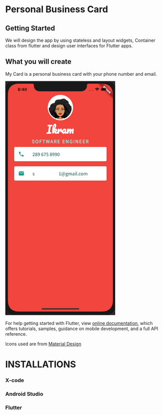 
# Personal Business Card

## Getting Started

We will design the app by using stateless and layout widgets, Container class from flutter and design user interfaces for Flutter apps.

## What you will create

My Card is a personal business card with your phone number and email. 

![](images/personalcard.png)


For help getting started with Flutter, view 
[online documentation](https://flutter.dev/docs), which offers tutorials,
samples, guidance on mobile development, and a full API reference.


Icons used are from  [Material Design](https://www.materialpalette.com/)

  
  

# INSTALLATIONS


### X-code


### Android Studio 


### Flutter 




   

